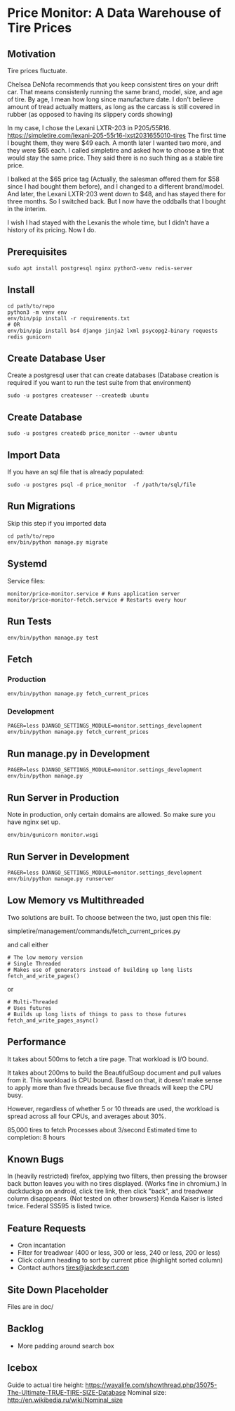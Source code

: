 Price Monitor: A Data Warehouse of Tire Prices
==============================================


Motivation
----------

Tire prices fluctuate.

Chelsea DeNofa recommends that you keep consistent tires on your drift car.
That means consistenly running the same brand, model, size, and age of tire.
By age, I mean how long since manufacture date. I don't believe amount of tread
actually matters, as long as the carcass is still covered in rubber (as opposed to having its slippery cords showing)

In my case, I chose the Lexani LXTR-203 in P205/55R16.
https://simpletire.com/lexani-205-55r16-lxst2031655010-tires
The first time I bought them, they were $49 each.
A month later I wanted two more, and they were $65 each.
I called simpletire and asked how to choose a tire that would stay the same price.
They said there is no such thing as a stable tire price.

I balked at the $65 price tag (Actually, the salesman offered them for $58 since I had bought them before), and I changed to a different brand/model. And later, the Lexani LXTR-203
went down to $48, and has stayed there for three months. So I switched back. But I now
have the oddballs that I bought in the interim.

I wish I had stayed with the Lexanis the whole time, but I didn't have a history
of its pricing. Now I do.


Prerequisites
-------------

    sudo apt install postgresql nginx python3-venv redis-server

Install
-------

    cd path/to/repo
    python3 -m venv env
    env/bin/pip install -r requirements.txt
    # OR
    env/bin/pip install bs4 django jinja2 lxml psycopg2-binary requests redis gunicorn



Create Database User
--------------------

Create a postgresql user that can create databases
(Database creation is required if you want to run the test suite from that environment)

    sudo -u postgres createuser --createdb ubuntu


Create Database
---------------

    sudo -u postgres createdb price_monitor --owner ubuntu


Import Data
-----------

If you have an sql file that is already populated:

    sudo -u postgres psql -d price_monitor  -f /path/to/sql/file

Run Migrations
--------------

Skip this step if you imported data

    cd path/to/repo
    env/bin/python manage.py migrate

Systemd
-------

Service files:

    monitor/price-monitor.service # Runs application server
    monitor/price-monitor-fetch.service # Restarts every hour

Run Tests
---------

    env/bin/python manage.py test

Fetch
-----

### Production

    env/bin/python manage.py fetch_current_prices

### Development

    PAGER=less DJANGO_SETTINGS_MODULE=monitor.settings_development env/bin/python manage.py fetch_current_prices


Run manage.py in Development
----------------------------

    PAGER=less DJANGO_SETTINGS_MODULE=monitor.settings_development env/bin/python manage.py


Run Server in Production
------------------------

Note in production, only certain domains are allowed.
So make sure you have nginx set up.

    env/bin/gunicorn monitor.wsgi


Run Server in Development
-------------------------


    PAGER=less DJANGO_SETTINGS_MODULE=monitor.settings_development env/bin/python manage.py runserver


Low Memory vs Multithreaded
---------------------------

Two solutions are built.
To choose between the two, just open this file:

  simpletire/management/commands/fetch_current_prices.py

and call either

    # The low memory version
    # Single Threaded
    # Makes use of generators instead of building up long lists
    fetch_and_write_pages()

or

    # Multi-Threaded
    # Uses futures
    # Builds up long lists of things to pass to those futures
    fetch_and_write_pages_async()


Performance
-----------

It takes about 500ms to fetch a tire page. That workload is I/O bound.

It takes about 200ms to build the BeautifulSoup document and pull values from it.
This workload is CPU bound. Based on that, it doesn't make sense to apply more than
five threads because five threads will keep the CPU busy.

However, regardless of whether 5 or 10 threads are used, the workload is spread across
all four CPUs, and averages about 30%.

85,000 tires to fetch
Processes about 3/second
Estimated time to completion: 8 hours

Known Bugs
----------

In (heavily restricted) firefox, applying two filters, then pressing the browser back button leaves you with no tires displayed. (Works fine in chromium.)
In duckduckgo on android, click tire link, then click "back", and treadwear column disapppears. (Not tested on other browsers)
Kenda Kaiser is listed twice. Federal SS595 is listed twice.


Feature Requests
----------------

- Cron incantation
- Filter for treadwear (400 or less, 300 or less, 240 or less, 200 or less)
- Click column heading to sort by current ptice (highlight sorted column)
- Contact authors tires@jackdesert.com


Site Down Placeholder
---------------------

Files are in doc/


Backlog
-------

- More padding around search box


Icebox
------

Guide to actual tire height: https://wayalife.com/showthread.php/35075-The-Ultimate-TRUE-TIRE-SIZE-Database
Nominal size: http://en.wikibedia.ru/wiki/Nominal_size
